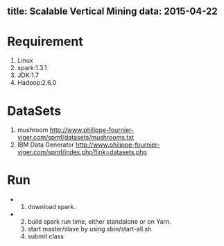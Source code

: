 title: Scalable Vertical Mining
data: 2015-04-22
-------

# Requirement
1. Linux
2. spark:1.3.1
3. JDK:1.7
4. Hadoop:2.6.0

# DataSets
1. mushroom 
http://www.philippe-fournier-viger.com/spmf/datasets/mushrooms.txt
2. IBM Data Generator
http://www.philippe-fournier-viger.com/spmf/index.php?link=datasets.php

# Run
- 1. download spark.
- 2. build spark run time, either standalone or on Yarn.
  3. start master/slave by using sbin/start-all.sh 
  4. submit class
